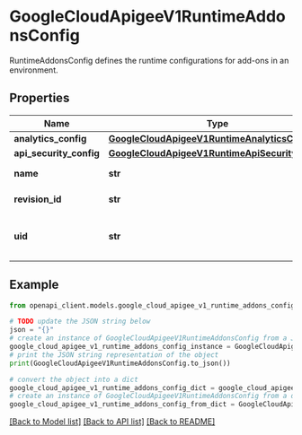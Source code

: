 # GoogleCloudApigeeV1RuntimeAddonsConfig

RuntimeAddonsConfig defines the runtime configurations for add-ons in an environment.

## Properties

Name | Type | Description | Notes
------------ | ------------- | ------------- | -------------
**analytics_config** | [**GoogleCloudApigeeV1RuntimeAnalyticsConfig**](GoogleCloudApigeeV1RuntimeAnalyticsConfig.md) |  | [optional] 
**api_security_config** | [**GoogleCloudApigeeV1RuntimeApiSecurityConfig**](GoogleCloudApigeeV1RuntimeApiSecurityConfig.md) |  | [optional] 
**name** | **str** | Name of the addons config in the format: &#x60;organizations/{org}/environments/{env}/addonsConfig&#x60; | [optional] 
**revision_id** | **str** | Revision number used by the runtime to detect config changes. | [optional] 
**uid** | **str** | UID is to detect if config is recreated after deletion. The add-on config will only be deleted when the environment itself gets deleted, thus it will always be the same as the UID of EnvironmentConfig. | [optional] 

## Example

```python
from openapi_client.models.google_cloud_apigee_v1_runtime_addons_config import GoogleCloudApigeeV1RuntimeAddonsConfig

# TODO update the JSON string below
json = "{}"
# create an instance of GoogleCloudApigeeV1RuntimeAddonsConfig from a JSON string
google_cloud_apigee_v1_runtime_addons_config_instance = GoogleCloudApigeeV1RuntimeAddonsConfig.from_json(json)
# print the JSON string representation of the object
print(GoogleCloudApigeeV1RuntimeAddonsConfig.to_json())

# convert the object into a dict
google_cloud_apigee_v1_runtime_addons_config_dict = google_cloud_apigee_v1_runtime_addons_config_instance.to_dict()
# create an instance of GoogleCloudApigeeV1RuntimeAddonsConfig from a dict
google_cloud_apigee_v1_runtime_addons_config_from_dict = GoogleCloudApigeeV1RuntimeAddonsConfig.from_dict(google_cloud_apigee_v1_runtime_addons_config_dict)
```
[[Back to Model list]](../README.md#documentation-for-models) [[Back to API list]](../README.md#documentation-for-api-endpoints) [[Back to README]](../README.md)


